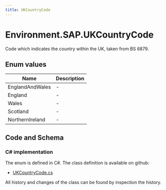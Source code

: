 ```yaml
---
title: UKCountryCode
---
```


# Environment.SAP.UKCountryCode

Code which indicates the country within the UK, taken from BS 6879.

## Enum values

| Name            | Description                                                    |
|-----------------|----------------------------------------------------------------|
| EnglandAndWales |  -  |
| England |  -  |
| Wales |  -  |
| Scotland |  -  |
| NorthernIreland |  -  |


## Code and Schema

### C# implementation

The enum is defined in C#. The class definition is available on github:

- [UKCountryCode.cs](https://github.com/BHoM/SAP_Toolkit/blob/develop/SAP_oM/Enums/UkCountryCode.cs)

All history and changes of the class can be found by inspection the history.
